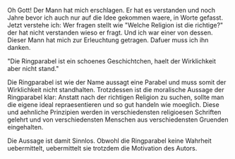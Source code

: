 Oh Gott!
Der Mann hat mich erschlagen.
Er hat es verstanden und noch Jahre bevor ich auch nur auf die Idee gekommen waere, in Worte gefasst.
Jetzt verstehe ich:
Wer fragen stellt wie "Welche Religion ist die richtige?" der hat nicht verstanden wieso er fragt.
Und ich war einer von dessen.
Dieser Mann hat mich zur Erleuchtung getragen.
Dafuer muss ich ihn danken.


"Die Ringparabel ist ein schoenes Geschichtchen, haelt der Wirklichkeit aber nicht stand."

Die Ringparabel ist wie der Name aussagt eine Parabel und muss somit der Wirklichkeit nicht standhalten.
Trotzdessen ist die moralische Aussage der Ringparabel klar:
Anstatt nach der richtigen Religion zu suchen, sollte man die eigene ideal repraesentieren und so gut handeln wie moeglich.
Diese und aehnliche Prinzipien werden in verschiedensten religioesen Schriften gelehrt und von verschiedensten Menschen aus verschiedensten Gruenden eingehalten.

Die Aussage ist damit Sinnlos.
Obwohl die Ringparabel keine Wahrheit uebermittelt, uebermittelt sie trotzdem die Motivation des Autors.